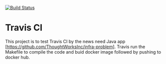 [![Build Status](https://travis-ci.com/anyu686/travis_ci_test.svg?branch=master)](https://travis-ci.com/anyu686/travis_ci_test)
# Travis CI 
This project is to test Travis CI by the news need Java app [https://github.com/ThoughtWorksInc/infra-problem]. Travis run the Makefile to compile the code and buid docker image followed by pushing to docker hub.


